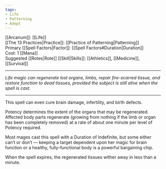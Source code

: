 ```yaml
---
tags:
- Life
- Patterning
- Adept
---
```


[[Arcanum]]: [[Life]]\
[[The 13 Practices|Practice]]: [[Practice of Patterning|Patterning]]\
Primary [[Spell Factors|Factor]]: [[Spell Factors#Duration|Duration]]\
Cost: 1 [[Mana]]\
Suggested [[Rotes|Rote]] [[Skill|Skills]]: [[Athletics]], [[Medicine]], [[Survival]]

---

_Life magic can regenerate lost organs, limbs, repair fire-scarred tissue, and restore function to dead tissues, provided the subject is still alive when the spell is cast._

---

This spell can even cure brain damage, infertility, and birth defects.

Potency determines the extent of the organs that may be regenerated. Affected body parts regenerate (growing from nothing if the limb or organ has been completely removed) at a rate of about one minute per level of Potency required.

Most mages cast this spell with a Duration of Indefinite, but some either can’t or don’t — keeping a target dependent upon her magic for brain function or a healthy, fully-functional body is a powerful bargaining chip.

When the spell expires, the regenerated tissues wither away in less than a minute.